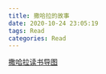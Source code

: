 ```yaml
---
title: 撒哈拉的故事
date: 2020-10-24 23:05:19
tags: Read 
categories: Read
---
```

[撒哈拉读书导图](https://share.weiyun.com/qkc3aHCR)